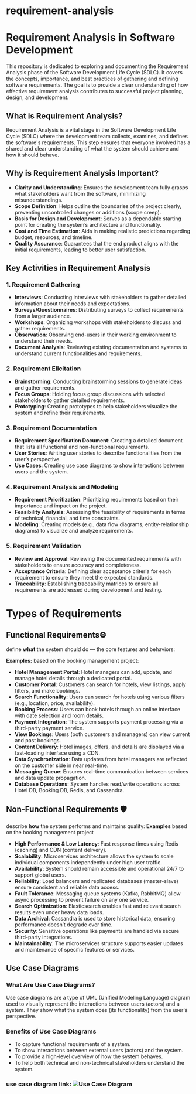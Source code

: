 # requirement-analysis
# Requirement Analysis in Software Development
This repository is dedicated to exploring and documenting the Requirement Analysis phase of the Software Development Life Cycle (SDLC). It covers the concepts, importance, and best practices of gathering and defining software requirements. The goal is to provide a clear understanding of how effective requirement analysis contributes to successful project planning, design, and development.

## What is Requirement Analysis?

Requirement Analysis is a vital stage in the Software Development Life Cycle (SDLC) where the development team collects, examines, and defines the software's requirements. This step ensures that everyone involved has a shared and clear understanding of what the system should achieve and how it should behave.

## Why is Requirement Analysis Important?

- **Clarity and Understanding**: Ensures the development team fully grasps what stakeholders want from the software, minimizing misunderstandings.
- **Scope Definition**: Helps outline the boundaries of the project clearly, preventing uncontrolled changes or additions (scope creep).
- **Basis for Design and Development**: Serves as a dependable starting point for creating the system’s architecture and functionality.
- **Cost and Time Estimation**: Aids in making realistic predictions regarding budget, resources, and timeline.
- **Quality Assurance**: Guarantees that the end product aligns with the initial requirements, leading to better user satisfaction.

## Key Activities in Requirement Analysis

### 1. Requirement Gathering

- **Interviews**: Conducting interviews with stakeholders to gather detailed information about their needs and expectations.
- **Surveys/Questionnaires**: Distributing surveys to collect requirements from a larger audience.
- **Workshops**: Organizing workshops with stakeholders to discuss and gather requirements.
- **Observation**: Observing end-users in their working environment to understand their needs.
- **Document Analysis**: Reviewing existing documentation and systems to understand current functionalities and requirements.

### 2. Requirement Elicitation

- **Brainstorming**: Conducting brainstorming sessions to generate ideas and gather requirements.
- **Focus Groups**: Holding focus group discussions with selected stakeholders to gather detailed requirements.
- **Prototyping**: Creating prototypes to help stakeholders visualize the system and refine their requirements.

### 3. Requirement Documentation

- **Requirement Specification Document**: Creating a detailed document that lists all functional and non-functional requirements.
- **User Stories**: Writing user stories to describe functionalities from the user’s perspective.
- **Use Cases**: Creating use case diagrams to show interactions between users and the system.

### 4. Requirement Analysis and Modeling

- **Requirement Prioritization**: Prioritizing requirements based on their importance and impact on the project.
- **Feasibility Analysis**: Assessing the feasibility of requirements in terms of technical, financial, and time constraints.
- **Modeling**: Creating models (e.g., data flow diagrams, entity-relationship diagrams) to visualize and analyze requirements.

### 5. Requirement Validation

- **Review and Approval**: Reviewing the documented requirements with stakeholders to ensure accuracy and completeness.
- **Acceptance Criteria**: Defining clear acceptance criteria for each requirement to ensure they meet the expected standards.
- **Traceability**: Establishing traceability matrices to ensure all requirements are addressed during development and testing.

# Types of Requirements

## Functional Requirements⚙️

define **what** the system should do — the core features and behaviors:

**Examples:** based on the booking management project:

- **Hotel Management Portal**: Hotel managers can add, update, and manage hotel details through a dedicated portal.
- **Customer Portal**: Customers can search for hotels, view listings, apply filters, and make bookings.
- **Search Functionality**: Users can search for hotels using various filters (e.g., location, price, availability).
- **Booking Process**: Users can book hotels through an online interface with date selection and room details.
- **Payment Integration**: The system supports payment processing via a third-party payment service.
- **View Bookings**: Users (both customers and managers) can view current and past bookings.
- **Content Delivery**: Hotel images, offers, and details are displayed via a fast-loading interface using a CDN.
- **Data Synchronization**: Data updates from hotel managers are reflected on the customer side in near real-time.
- **Messaging Queue**: Ensures real-time communication between services and data update propagation.
- **Database Operations**: System handles read/write operations across Hotel DB, Booking DB, Redis, and Cassandra.

## Non-Functional Requirements 🛡️

describe **how** the system performs and maintains quality:
**Examples** based on the booking management project

- **High Performance & Low Latency**: Fast response times using Redis (caching) and CDN (content delivery).
- **Scalability**: Microservices architecture allows the system to scale individual components independently under high user traffic.
- **Availability**: System should remain accessible and operational 24/7 to support global users.
- **Reliability**: Load balancers and replicated databases (master-slave) ensure consistent and reliable data access.
- **Fault Tolerance**: Messaging queue systems (Kafka, RabbitMQ) allow async processing to prevent failure on any one service.
- **Search Optimization**: Elasticsearch enables fast and relevant search results even under heavy data loads.
- **Data Archival**: Cassandra is used to store historical data, ensuring performance doesn’t degrade over time.
- **Security**: Sensitive operations like payments are handled via secure third-party integrations.
- **Maintainability**: The microservices structure supports easier updates and maintenance of specific features or services.

## Use Case Diagrams
### What Are Use Case Diagrams?
Use case diagrams are a type of UML (Unified Modeling Language) diagram used to visually represent the interactions between users (actors) and a system.
They show what the system does (its functionality) from the user's perspective.

### Benefits of Use Case Diagrams
- To capture functional requirements of a system.
- To show interactions between external users (actors) and the system.
- To provide a high-level overview of how the system behaves.
- To help both technical and non-technical stakeholders understand the system.

### use case diagram link: ![Use Case Diagram](https://github.com/Hannah3012/requirement-analysis/view/main/alx-booking-uc.png)



    
    
